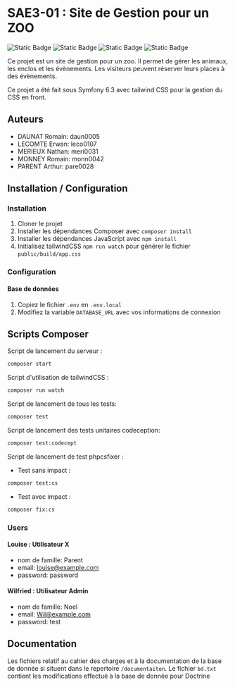 # SAE3-01 : Site de Gestion pour un ZOO

![Static Badge](https://img.shields.io/badge/BUT-S3-teal)
![Static Badge](https://img.shields.io/badge/SAE-301-green)
![Static Badge](https://img.shields.io/badge/Symfony-6.3-blue)
![Static Badge](https://img.shields.io/badge/Status-Finished-gold)

Ce projet est un site de gestion pour un zoo. Il permet de gérer les animaux, les enclos et les évènements. Les visiteurs peuvent réserver leurs places à des évènements.

Ce projet a été fait sous Symfony 6.3 avec tailwind CSS pour la gestion du CSS en front.

## Auteurs

- DAUNAT Romain: daun0005
- LECOMTE Erwan: leco0107
- MERIEUX Nathan: meri0031
- MONNEY Romain: monn0042
- PARENT Arthur: pare0028

## Installation / Configuration

### Installation

1. Cloner le projet
2. Installer les dépendances Composer avec `composer install`
3. Installer les dépendances JavaScript avec `npm install`
4. Initialisez tailwindCSS `npm run watch` pour générer le fichier `public/build/app.css`

### Configuration

#### Base de données

1. Copiez le fichier `.env` en `.env.local`
2. Modifiez la variable `DATABASE_URL` avec vos informations de connexion

## Scripts Composer 
Script de lancement du serveur :

```bash
composer start
```

Script d'utilisation de tailwindCSS :

```bash
composer run watch
```

Script de lancement de tous les tests:

```bash
composer test
```

Script de lancement des tests unitaires codeception:

```bash
composer test:codecept
```

Script de lancement de test phpcsfixer :

- Test sans impact :  
```bash
composer test:cs
```
- Test avec impact :  
```bash
composer fix:cs
```

### Users

#### Louise : Utilisateur X
- nom de famille: Parent
- email: louise@example.com
- password: password

#### Wilfried : Utilisateur Admin
- nom de famille: Noel
- email: Wil@example.com
- password: test

## Documentation
Les fichiers relatif au cahier des charges et à la documentation de la base de donnée si situent dans le repertoire ``/documentaiton``.
Le fichier ``bd.txt`` contient les modifications effectué à la base de donnée pour Doctrine
